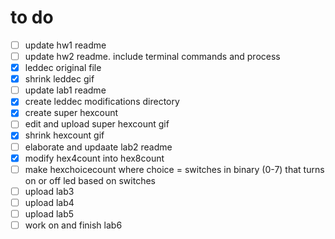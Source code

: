 # to do

- [ ] update hw1 readme
- [ ] update hw2 readme. include terminal commands and process
- [x] leddec original file
- [x] shrink leddec gif
- [ ] update lab1 readme
- [x] create leddec modifications directory
- [x] create super hexcount
- [ ] edit and upload super hexcount gif
- [x] shrink hexcount gif
- [ ] elaborate and updaate lab2 readme
- [x] modify hex4count into hex8count
- [ ] make hexchoicecount where choice = switches in binary (0-7) that turns on or off led based on switches
- [ ] upload lab3
- [ ] upload lab4
- [ ] upload lab5
- [ ] work on and finish lab6